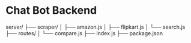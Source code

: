 # Chat Bot Backend 

server/
├── scraper/
│   ├── amazon.js
│   ├── flipkart.js
│   └── search.js
├── routes/
│   └── compare.js
├── index.js
├── package.json
